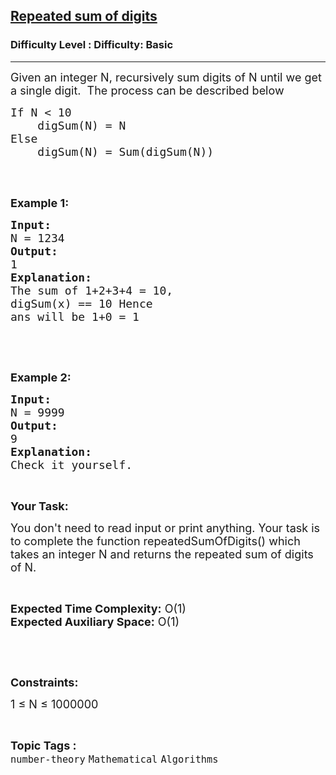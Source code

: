 <h2><a href="https://www.geeksforgeeks.org/problems/repeated-sum-of-digits3955/1?page=1&difficulty=Basic&status=unsolved,attempted&sortBy=accuracy">Repeated sum of digits</a></h2><h3>Difficulty Level : Difficulty: Basic</h3><hr><div class="problems_problem_content__Xm_eO"><p><span style="font-size:18px">Given an integer N, recursively sum digits of N until we get a single digit.&nbsp; The process can be described below</span></p>

<pre><span style="font-size:18px">If N &lt; 10    
    digSum(N) = N
Else         
    digSum(N) = Sum(digSum(N))
</span>
</pre>

<p>&nbsp;</p>

<p><strong><span style="font-size:18px">Example 1:</span></strong></p>

<pre><strong><span style="font-size:18px">Input:</span></strong>
<span style="font-size:18px">N = 1234</span>
<strong><span style="font-size:18px">Output:</span></strong>
<span style="font-size:18px">1</span>
<strong><span style="font-size:18px">Explanation:</span></strong>
<span style="font-size:18px">The sum of 1+2+3+4 = 10, 
digSum(x) == 10 Hence 
ans will be 1+0 = 1</span></pre>

<p>&nbsp;</p>

<p>&nbsp;</p>

<p><strong><span style="font-size:18px">Example 2:</span></strong></p>

<pre><strong><span style="font-size:18px">Input:</span></strong>
<span style="font-size:18px">N = 9999</span>
<strong><span style="font-size:18px">Output:</span></strong>
<span style="font-size:18px">9</span>
<strong><span style="font-size:18px">Explanation:</span></strong>
<span style="font-size:18px">Check it yourself.</span></pre>

<p>&nbsp;</p>

<p><strong><span style="font-size:18px">Your Task:</span></strong></p>

<p><span style="font-size:18px">You don't need to read input or print anything. Your task is to complete the function repeatedSumOfDigits() which takes an integer N and returns the repeated sum of digits of N.</span></p>

<p>&nbsp;</p>

<p><span style="font-size:18px"><strong>Expected Time Complexity:</strong> O(1)<br>
<strong>Expected Auxiliary Space:</strong> O(1)</span></p>

<p>&nbsp;</p>

<p>&nbsp;</p>

<p><span style="font-size:18px"><strong>Constraints: </strong></span></p>

<p><span style="font-size:18px">1 ≤ N ≤ 1000000</span></p>
</div><br><p><span style=font-size:18px><strong>Topic Tags : </strong><br><code>number-theory</code>&nbsp;<code>Mathematical</code>&nbsp;<code>Algorithms</code>&nbsp;